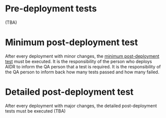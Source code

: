 # Pre-deployment tests

(TBA)

# Minimum post-deployment test

After every deployment with minor changes, the [minimum post-deployment test](https://docs.google.com/spreadsheets/d/1R7j7evd-wpZ1jRhRg-gpfI_tiDfKrcxbDTW-4nLPido/edit#gid=327212584) must be executed. It is the responsibility of the person who deploys AIDR to inform the QA person that a test is required. It is the responsibility of the QA person to inform back how many tests passed and how many failed.

# Detailed post-deployment test

After every deployment with major changes, the detailed post-deployment tests must be executed (TBA)
